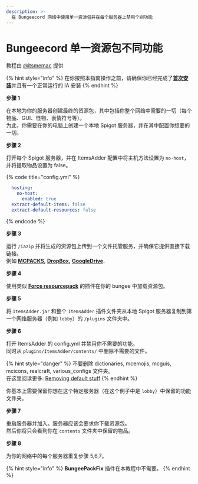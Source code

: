 ```yaml
---
description: >-
  在 Bungeecord 网络中使用单一资源包并在每个服务器上禁用个别功能
---
```


# Bungeecord 单一资源包不同功能

教程由 [@itsmemac](https://github.com/LoneDev6/Wiki-ItemsAdder/pull/35) 提供

{% hint style="info" %}
在你按照本指南操作之前，请确保你已经完成了[**首次安装**](https://itemsadder.devs.beer/first-install)并且有一个正常运行的 IA 安装
{% endhint %}

**步骤 1**

在本地为你的服务器创建最终的资源包，其中包括你整个网络中需要的一切（每个物品、GUI、怪物、表情符号等）。\
为此，你需要在你的电脑上创建一个本地 Spigot 服务器，并在其中配置你想要的一切。

**步骤 2**

打开每个 Spigot 服务器，并在 ItemsAdder 配置中将主机方法设置为 `no-host`，并将提取物品设置为 false。

{% code title="config.yml" %}
```yaml
  hosting:
    no-host:
      enabled: true
  extract-default-items: false
  extract-default-resources: false
```
{% endcode %}

**步骤 3**

运行 `/iazip` 并将生成的资源包上传到一个文件托管服务，并确保它提供直接下载链接。\
例如 [**MCPACKS**](https://mc-packs.net/)**,** [**DropBox**](../../plugin-usage/resourcepack-hosting/resourcepack-on-dropbox.md)**,** [**GoogleDrive**](../../plugin-usage/resourcepack-hosting/google-drive-1.17.1+.md)**.**

**步骤 4**

使用类似 [**Force resourcepack**](https://www.spigotmc.org/resources/force-resourcepacks.10499/) 的插件在你的 bungee 中加载资源包。

**步骤 5**

将 `ItemsAdder.jar` 和整个 `ItemsAdder` 插件文件夹从本地 Spigot 服务器复制到第一个网络服务器（例如 `lobby`）的 `/plugins` 文件夹中。

**步骤 6**

打开 ItemsAdder 的 config.yml 并禁用你不需要的功能。\
同时从 `plugins/ItemsAdder/contents/` 中删除不需要的文件。

{% hint style="danger" %}
不要删除 dictionaries, mcemojis, mcguis, mcicons, realcraft, various\_configs 文件夹。\
在这里阅读更多: [Removing default stuff](../removing-default-stuff/latest-itemsadder.md)
{% endhint %}

你基本上需要保留你想在这个特定服务器（在这个例子中是 `lobby`）中保留的功能文件夹。

**步骤 7**

重启服务器并加入。服务器应该会要求你下载资源包。\
然后你将只会看到你在 `contents` 文件夹中保留的物品。

**步骤 8**

为你的网络中的每个服务器重复步骤 5,6,7。

{% hint style="info" %}
**BungeePackFix** 插件在本教程中不需要。
{% endhint %}
